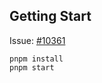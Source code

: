 ## Getting Start

Issue: [#10361](https://github.com/prisma/prisma/issues/10361)

```shell
pnpm install
pnpm start
```
